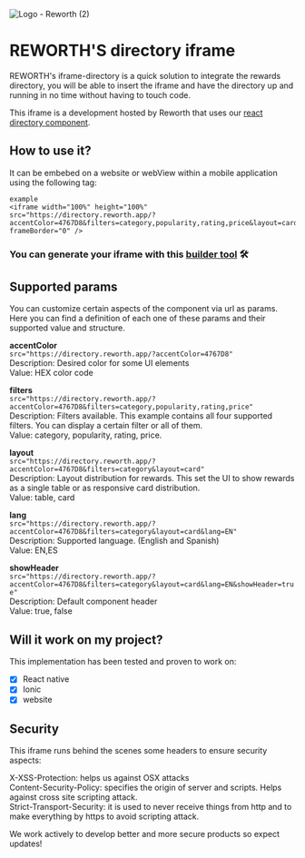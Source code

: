 ![Logo - Reworth (2)](https://user-images.githubusercontent.com/46532943/144306909-c13a21ad-0e70-488d-9511-02c5aa1a102f.png)

# REWORTH'S directory iframe 

REWORTH's iframe-directory is a quick solution to integrate the rewards directory, you will be able to insert the iframe and have the directory up and running in no time without having to touch code.

This iframe is a development hosted by Reworth that uses our [react directory component](https://github.com/reworthrewards/directory-react-component).

## How to use it?
It can be embebed on a website or webView within a mobile application using the following tag:
```
example
<iframe width="100%" height="100%" src="https://directory.reworth.app/?accentColor=4767D8&filters=category,popularity,rating,price&layout=card&lang=EN&showHeader=true" 
frameBorder="0" />
```


### You can generate your iframe with this [builder tool](https://reworthrewards.github.io/iframe-directory-builder/) :hammer_and_wrench:  <br/>

## Supported params
You can customize certain aspects of the component via url as params.
Here you can find a definition of each one of these params and their supported value and structure.

**accentColor**<br/>
`src="https://directory.reworth.app/?accentColor=4767D8"` <br/>
Description: Desired color for some UI elements <br/>
Value: HEX color code


**filters** <br/>
`src="https://directory.reworth.app/?accentColor=4767D8&filters=category,popularity,rating,price"` <br/>
Description: Filters available. This example contains all four supported filters. You can display a certain filter or all of them. <br/>
Value: category, popularity, rating, price.


**layout** <br/>
`src="https://directory.reworth.app/?accentColor=4767D8&filters=category&layout=card"` <br/>
Description: Layout distribution for rewards. This set the UI to show rewards as a single table or as responsive card distribution. <br/>
Value: table, card


**lang** <br/>
`src="https://directory.reworth.app/?accentColor=4767D8&filters=category&layout=card&lang=EN"` <br/>
Description: Supported language. (English and Spanish) <br/>
Value: EN,ES

**showHeader** <br/>
`src="https://directory.reworth.app/?accentColor=4767D8&filters=category&layout=card&lang=EN&showHeader=true" ` <br/>
Description: Default component header <br/>
Value: true, false

## Will it work on my project?
This implementation has been tested and proven to work on:

- [x]  React native
- [x] Ionic
- [x] website

## Security 
This iframe runs behind the scenes some headers to ensure security aspects:

X-XSS-Protection: helps us against OSX attacks <br/>
Content-Security-Policy: specifies the origin of server and scripts. Helps against cross site scripting attack. <br/>
Strict-Transport-Security:  it is used to never receive things from http and to make everything by https to avoid scripting attack.<br/>

We work actively to develop better and more secure products so expect updates!
